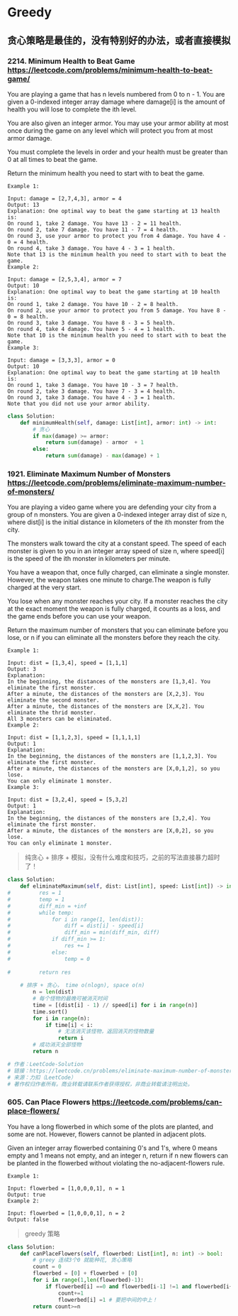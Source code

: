 # Greedy

## 贪心策略是最佳的，没有特别好的办法，或者直接模拟

### 2214. Minimum Health to Beat Game https://leetcode.com/problems/minimum-health-to-beat-game/ 
You are playing a game that has n levels numbered from 0 to n - 1. You are given a 0-indexed integer array damage where damage[i] is the amount of health you will lose to complete the ith level.

You are also given an integer armor. You may use your armor ability at most once during the game on any level which will protect you from at most armor damage.

You must complete the levels in order and your health must be greater than 0 at all times to beat the game.

Return the minimum health you need to start with to beat the game.

```
Example 1:

Input: damage = [2,7,4,3], armor = 4
Output: 13
Explanation: One optimal way to beat the game starting at 13 health is:
On round 1, take 2 damage. You have 13 - 2 = 11 health.
On round 2, take 7 damage. You have 11 - 7 = 4 health.
On round 3, use your armor to protect you from 4 damage. You have 4 - 0 = 4 health.
On round 4, take 3 damage. You have 4 - 3 = 1 health.
Note that 13 is the minimum health you need to start with to beat the game.
Example 2:

Input: damage = [2,5,3,4], armor = 7
Output: 10
Explanation: One optimal way to beat the game starting at 10 health is:
On round 1, take 2 damage. You have 10 - 2 = 8 health.
On round 2, use your armor to protect you from 5 damage. You have 8 - 0 = 8 health.
On round 3, take 3 damage. You have 8 - 3 = 5 health.
On round 4, take 4 damage. You have 5 - 4 = 1 health.
Note that 10 is the minimum health you need to start with to beat the game.
Example 3:

Input: damage = [3,3,3], armor = 0
Output: 10
Explanation: One optimal way to beat the game starting at 10 health is:
On round 1, take 3 damage. You have 10 - 3 = 7 health.
On round 2, take 3 damage. You have 7 - 3 = 4 health.
On round 3, take 3 damage. You have 4 - 3 = 1 health.
Note that you did not use your armor ability.
```

```python
class Solution:
    def minimumHealth(self, damage: List[int], armor: int) -> int:
        # 贪心
        if max(damage) >= armor:
            return sum(damage) - armor  + 1 
        else:
            return sum(damage) - max(damage) + 1
``` 


### 1921. Eliminate Maximum Number of Monsters  https://leetcode.com/problems/eliminate-maximum-number-of-monsters/ 
You are playing a video game where you are defending your city from a group of n monsters. You are given a 0-indexed integer array dist of size n, where dist[i] is the initial distance in kilometers of the ith monster from the city.

The monsters walk toward the city at a constant speed. The speed of each monster is given to you in an integer array speed of size n, where speed[i] is the speed of the ith monster in kilometers per minute.

You have a weapon that, once fully charged, can eliminate a single monster. However, the weapon takes one minute to charge.The weapon is fully charged at the very start.

You lose when any monster reaches your city. If a monster reaches the city at the exact moment the weapon is fully charged, it counts as a loss, and the game ends before you can use your weapon.

Return the maximum number of monsters that you can eliminate before you lose, or n if you can eliminate all the monsters before they reach the city.

```
Example 1:

Input: dist = [1,3,4], speed = [1,1,1]
Output: 3
Explanation:
In the beginning, the distances of the monsters are [1,3,4]. You eliminate the first monster.
After a minute, the distances of the monsters are [X,2,3]. You eliminate the second monster.
After a minute, the distances of the monsters are [X,X,2]. You eliminate the thrid monster.
All 3 monsters can be eliminated.
Example 2:

Input: dist = [1,1,2,3], speed = [1,1,1,1]
Output: 1
Explanation:
In the beginning, the distances of the monsters are [1,1,2,3]. You eliminate the first monster.
After a minute, the distances of the monsters are [X,0,1,2], so you lose.
You can only eliminate 1 monster.
Example 3:

Input: dist = [3,2,4], speed = [5,3,2]
Output: 1
Explanation:
In the beginning, the distances of the monsters are [3,2,4]. You eliminate the first monster.
After a minute, the distances of the monsters are [X,0,2], so you lose.
You can only eliminate 1 monster.
``` 
> 纯贪心 + 排序 + 模拟，没有什么难度和技巧，之前的写法直接暴力超时了！
```python
class Solution:
    def eliminateMaximum(self, dist: List[int], speed: List[int]) -> int:
#         res = 1
#         temp = 1
#         diff_min = +inf
#         while temp:
#             for i in range(1, len(dist)):
#                 diff = dist[i] - speed[i]
#                 diff_min = min(diff_min, diff)
#             if diff_min >= 1:
#                 res += 1
#             else:
#                 temp = 0 
        
#         return res
        
    # 排序 + 贪心， time o(nlogn), space o(n)
        n = len(dist)
        # 每个怪物的最晚可被消灭时间
        time = [(dist[i] - 1) // speed[i] for i in range(n)]
        time.sort()
        for i in range(n):
            if time[i] < i:
                # 无法消灭该怪物，返回消灭的怪物数量
                return i
        # 成功消灭全部怪物
        return n

# 作者：LeetCode-Solution
# 链接：https://leetcode.cn/problems/eliminate-maximum-number-of-monsters/solution/xiao-mie-guai-wu-de-zui-da-shu-liang-by-0ou2p/
# 来源：力扣（LeetCode）
# 著作权归作者所有。商业转载请联系作者获得授权，非商业转载请注明出处。
``` 



### 605. Can Place Flowers https://leetcode.com/problems/can-place-flowers/ 
You have a long flowerbed in which some of the plots are planted, and some are not. However, flowers cannot be planted in adjacent plots.

Given an integer array flowerbed containing 0's and 1's, where 0 means empty and 1 means not empty, and an integer n, return if n new flowers can be planted in the flowerbed without violating the no-adjacent-flowers rule.

```
Example 1:

Input: flowerbed = [1,0,0,0,1], n = 1
Output: true
Example 2:

Input: flowerbed = [1,0,0,0,1], n = 2
Output: false
``` 
> greedy 策略

```python
class Solution:
    def canPlaceFlowers(self, flowerbed: List[int], n: int) -> bool:
        # greey 连续3个0 就能种花, 贪心策略
        count = 0 
        flowerbed = [0] + flowerbed + [0]     
        for i in range(1,len(flowerbed)-1):
            if flowerbed[i] ==0 and flowerbed[i-1] !=1 and flowerbed[i+1] !=1:
                count+=1
                flowerbed[i] =1 # 要把中间的中上！
        return count>=n
```